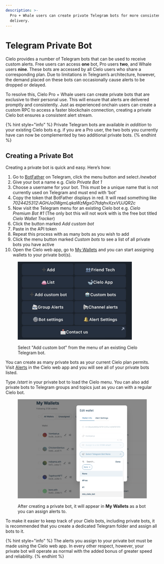 ```yaml
---
description: >-
  Pro + Whale users can create private Telegram bots for more consistent alert
  delivery.
---
```


# Telegram Private Bot

Cielo provides a number of Telegram bots that can be used to receive custom alerts. Free users can access **one** bot, Pro users **two**, and Whale users **nine**. These bots are accessed by all Cielo users who share a corresponding plan. Due to limitations in Telegram’s architecture, however, the demand placed on these bots can occasionally cause alerts to be dropped or delayed.

To resolve this, Cielo Pro + Whale users can create private bots that are exclusive to their personal use. This will ensure that alerts are delivered promptly and consistently. Just as experienced onchain users can create a custom RPC to access a faster blockchain connection, creating a private Cielo bot ensures a consistent alert stream.



{% hint style="info" %}
Private Telegram bots are available _in addition_ to your existing Cielo bots e.g. if you are a Pro user, the two bots you currently have can now be complemented by two additional private bots.
{% endhint %}

## Creating a Private Bot <a href="#creating-a-custom-bot" id="creating-a-custom-bot"></a>

Creating a private bot is quick and easy. Here’s how:

1. Go to [BotFather](https://t.me/BotFather) on Telegram, click the menu button and select _/newbot_
2. Give your bot a name e.g. _Cielo Private Bot 1_
3. Choose a username for your bot. This must be a unique name that is not currently used on Telegram and must end with ‘bot’
4. Copy the token that BotFather displays in red. It will read something like _7024425312:AGHJo0WgmLqkaWzMgxO7tdqhvXzxVUJQR2c_
5. Now visit the Telegram menu for an existing Cielo bot e.g. _Cielo Premium Bot #1_ (The only bot this will not work with is the free bot titled _Cielo Wallet Tracker_)
6. Click the button marked _Add custom bot_
7. Paste in the API token
8. Repeat this process with as many bots as you wish to add
9. Click the menu button marked _Custom bots_ to see a list of all private bots you have active
10. Open the Cielo web app, go to [My Wallets](https://app.cielo.finance/my-wallets) and you can start assigning wallets to your private bot(s).

<figure><img src="../.gitbook/assets/Screenshot 2024-06-26 at 14.45.59.png" alt="" width="375"><figcaption><p>Select "Add custom bot" from the menu of an existing Cielo Telegram bot.</p></figcaption></figure>

You can create as many private bots as your current Cielo plan permits. Visit [Alerts](https://app.cielo.finance/settings/alerts) in the Cielo web app and you will see all of your private bots listed.

Type _/start_ in your private bot to load the Cielo menu. You can also add private bots to Telegram groups and topics just as you can with a regular Cielo bot.

<figure><img src="../.gitbook/assets/Screenshot 2024-06-27 at 12.46.16.png" alt=""><figcaption><p>After creating a private bot, it will appear in <strong>My Wallets</strong> as a bot you can assign alerts to.</p></figcaption></figure>

To make it easier to keep track of your Cielo bots, including private bots, it is recommended that you create a dedicated Telegram folder and assign all bots to it.

{% hint style="info" %}
The alerts you assign to your private bot must be made using the Cielo web app. In every other respect, however, your private bot will operate as normal with the added bonus of greater speed and reliability.
{% endhint %}

